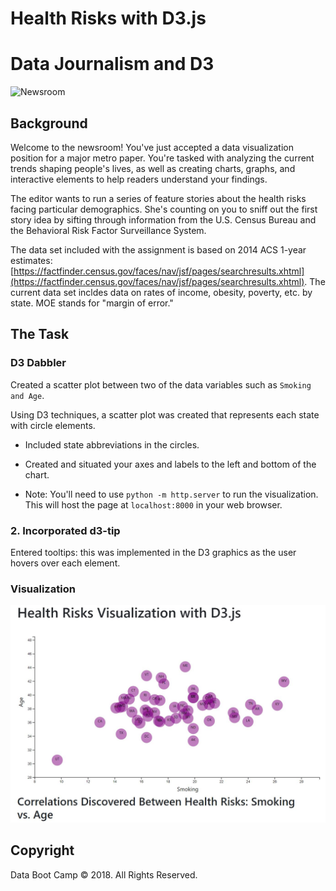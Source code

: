 # Health Risks with D3.js

# Data Journalism and D3

![Newsroom](https://media.giphy.com/media/v2xIous7mnEYg/giphy.gif)

## Background

Welcome to the newsroom! You've just accepted a data visualization position for a major metro paper. You're tasked with analyzing the current trends shaping people's lives, as well as creating charts, graphs, and interactive elements to help readers understand your findings.

The editor wants to run a series of feature stories about the health risks facing particular demographics. She's counting on you to sniff out the first story idea by sifting through information from the U.S. Census Bureau and the Behavioral Risk Factor Surveillance System.

The data set included with the assignment is based on 2014 ACS 1-year estimates: [https://factfinder.census.gov/faces/nav/jsf/pages/searchresults.xhtml](https://factfinder.census.gov/faces/nav/jsf/pages/searchresults.xhtml). The current data set incldes data on rates of income, obesity, poverty, etc. by state. MOE stands for "margin of error."

## The Task

### D3 Dabbler

Created a scatter plot between two of the data variables such as `Smoking and Age`.

Using D3 techniques, a scatter plot was created that represents each state with circle elements. 

* Included state abbreviations in the circles.

* Created and situated your axes and labels to the left and bottom of the chart.

* Note: You'll need to use `python -m http.server` to run the visualization. This will host the page at `localhost:8000` in your web browser.


### 2. Incorporated d3-tip

Entered tooltips: this was implemented in the D3 graphics as the user hovers over each element.


### Visualization

![Healthplot](StarterCode/assets/images/Healthplot.png)

## Copyright

Data Boot Camp © 2018. All Rights Reserved.
